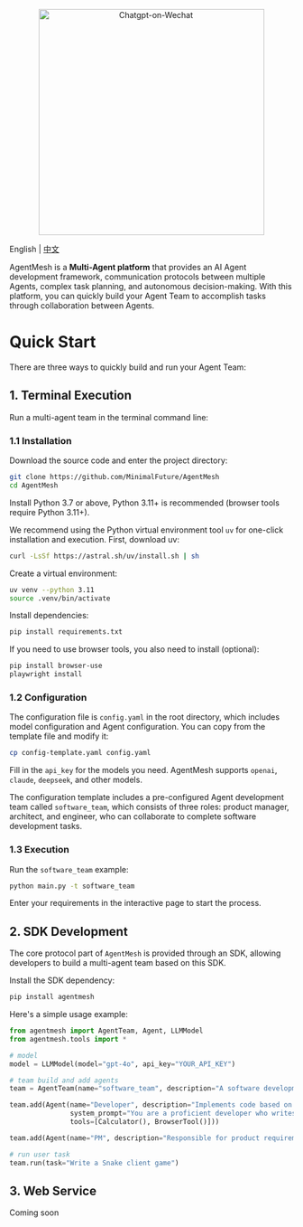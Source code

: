 <p align="center"><img src= "https://github.com/user-attachments/assets/1499f725-0a7c-42cd-9968-a607a95af5d4" alt="Chatgpt-on-Wechat" width="400" /></p>

English | <a href="/docs/README-CN.md">中文</a>

AgentMesh is a **Multi-Agent platform** that provides an AI Agent development framework, communication protocols between multiple Agents, complex task planning, and autonomous decision-making. With this platform, you can quickly build your Agent Team to accomplish tasks through collaboration between Agents.

# Quick Start

There are three ways to quickly build and run your Agent Team:

## 1. Terminal Execution

Run a multi-agent team in the terminal command line:

### 1.1 Installation

Download the source code and enter the project directory:

```bash
git clone https://github.com/MinimalFuture/AgentMesh
cd AgentMesh
```

Install Python 3.7 or above, Python 3.11+ is recommended (browser tools require Python 3.11+).

We recommend using the Python virtual environment tool `uv` for one-click installation and execution. First, download uv:

```bash
curl -LsSf https://astral.sh/uv/install.sh | sh
```

Create a virtual environment:

```bash
uv venv --python 3.11
source .venv/bin/activate
```

Install dependencies:

```bash
pip install requirements.txt
```

If you need to use browser tools, you also need to install (optional):

```bash
pip install browser-use
playwright install
```

### 1.2 Configuration

The configuration file is `config.yaml` in the root directory, which includes model configuration and Agent configuration. You can copy from the template file and modify it:

```bash
cp config-template.yaml config.yaml
```

Fill in the `api_key` for the models you need. AgentMesh supports `openai`, `claude`, `deepseek`, and other models.

The configuration template includes a pre-configured Agent development team called `software_team`, which consists of three roles: product manager, architect, and engineer, who can collaborate to complete software development tasks.

### 1.3 Execution

Run the `software_team` example:

```bash
python main.py -t software_team
```

Enter your requirements in the interactive page to start the process.

## 2. SDK Development

The core protocol part of `AgentMesh` is provided through an SDK, allowing developers to build a multi-agent team based on this SDK.

Install the SDK dependency:

```bash
pip install agentmesh
```

Here's a simple usage example:

```python
from agentmesh import AgentTeam, Agent, LLMModel
from agentmesh.tools import *

# model
model = LLMModel(model="gpt-4o", api_key="YOUR_API_KEY")

# team build and add agents
team = AgentTeam(name="software_team", description="A software development team", model=model)

team.add(Agent(name="Developer", description="Implements code based on PRD and architecture design", model=model,
               system_prompt="You are a proficient developer who writes clean, efficient, and maintainable code. Follow the PRD requirements and architecture guidelines precisely",
               tools=[Calculator(), BrowserTool()]))

team.add(Agent(name="PM", description="Responsible for product requirements and documentation", system_prompt="You are an experienced product manager who creates clear and comprehensive PRDs"))

# run user task
team.run(task="Write a Snake client game")
```

## 3. Web Service

Coming soon